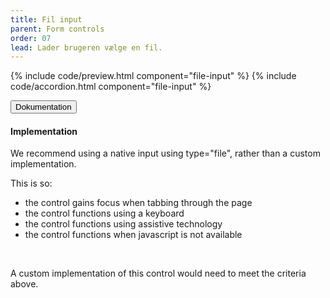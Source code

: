 ```yaml
---
title: Fil input
parent: Form controls
order: 07
lead: Lader brugeren vælge en fil.
---
```


{% include code/preview.html component="file-input" %}
{% include code/accordion.html component="file-input" %}
<div class="accordion-bordered">
  <button class="button-unstyled accordion-button"
      aria-expanded="true" aria-controls="date-input-docs">
    Dokumentation
  </button>
  <div id="date-input-docs" aria-hidden="false" class="accordion-content">
    <h4 class="heading">Implementation</h4>
    <p>We recommend using a native input using type="file", rather than a custom implementation.</p>
    <p>This is so:</p>
      <ul class="content-list">
      <li>the control gains focus when tabbing through the page</li>
      <li>the control functions using a keyboard</li>
      <li>the control functions using assistive technology</li>
      <li>the control functions when javascript is not available</li>
    </ul>
    <br>
    <p>A custom implementation of this control would need to meet the criteria above.</p>
  </div>
</div>
